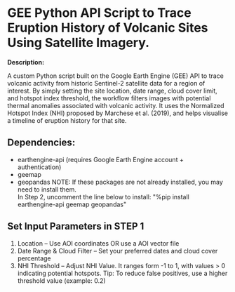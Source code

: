 # **GEE Python API Script to Trace Eruption History of Volcanic Sites Using Satellite Imagery.**



**Description:**

A custom Python script built on the Google Earth Engine (GEE) API to trace volcanic activity from historic
Sentinel-2 satellite data for a region of interest. By simply setting the site location, date range, cloud cover limit, 
and hotspot index threshold, the workflow filters images with potential thermal anomalies associated with volcanic activity.
It uses the Normalized Hotspot Index (NHI) proposed by Marchese et al. (2019), and helps visualise a timeline of 
eruption history for that site.

## Dependencies:
- earthengine-api (requires Google Earth Engine account + authentication)
- geemap
- geopandas
NOTE: If these packages are not already installed, you may need to install them.  
In Step 2, uncomment the line below to install:
"%pip install earthengine-api geemap geopandas"

## Set Input Parameters in STEP 1
1. Location –  Use AOI coordinates OR use a AOI vector file
2. Date Range & Cloud Filter – Set your preferred dates and cloud cover percentage
3. NHI Threshold – Adjust NHI Value. It ranges form -1 to 1, with values > 0 indicating potential hotspots. 
Tip: To reduce false positives, use a higher threshold value (example: 0.2) 
